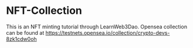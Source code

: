 # NFT-Collection

This is an NFT minting tutorial through LearnWeb3Dao. Opensea collection can be found at https://testnets.opensea.io/collection/crypto-devs-8zk1cdw0oh
